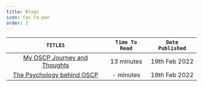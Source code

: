 ```yaml
---
title: Blogs
icon: fas fa-pen
order: 2
---
```



|`TITLES`| `Time To Read` | `Date Published` | 
|:----------:|:----------: | :------------: |
|[My OSCP Journey and Thoughts](/blogs/oscp-journey/)| 13 minutes | 19th Feb 2022
|[The Psychology behind OSCP](/blogs/the-psychology-behind-oscp) | - minutes | 19th Feb 2022
